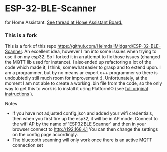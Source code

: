 # ESP-32-BLE-Scanner
for Home Assistant. [See thread at Home Assistant Board.](https://community.home-assistant.io/t/esp-32-ble-scanner-a-room-presence-detection-solution/315205)

### This is a fork

This is a fork of this repo https://github.com/HeimdallMidgard/ESP-32-BLE-Scanner. An excellent idea, however I ran into some issues when trying to use it on my esp32. So I forked it in an attempt to fix those issues (changed the MQTT lib used for instance). I also ended up refactoring a lot of the code which made it, I think, somewhat easier to grasp and to extend upon. I am a programmer, but by no means an expert c++ programmer so there is undoubtedly still much room for improvement :). 
Unfortunately, at the moment I am not able to create a working .bin file from the code, so the only way to get this to work is to install it using PlatformIO (see [full original instructions](https://github.com/HeimdallMidgard/ESP-32-BLE-Scanner) ).



Notes
* If you have not adjusted config.json and added your wifi credentials, then when you first fire up the esp32, it will be in AP mode. Connect to the wifi AP by the name of 'ESP32 BLE Scanner' and then in your browser connect to http://192.168.4.1  You can then change the settings on the config page accordingly.
* The bluetooth scanning will only work once there is an active MQTT connection set
